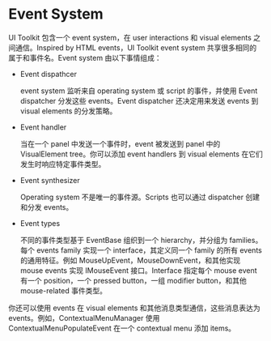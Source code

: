 # Event System

UI Toolkit 包含一个 event system，在 user interactions 和 visual elements 之间通信。Inspired by HTML events，UI Toolkit event system 共享很多相同的属于和事件名。Event system 由以下事情组成：

- Event dispathcer

  event system 监听来自 operating system 或 script 的事件，并使用 Event dispatcher 分发这些 events。Event dispatcher 还决定用来发送 events 到visual elements 的分发策略。

- Event handler

  当在一个 panel 中发送一个事件时，event 被发送到 panel 中的 VisualElement tree。你可以添加 event handlers 到 visual elements 在它们发生时响应特定事件类型。

- Event synthesizer

  Operating system 不是唯一的事件源。Scripts 也可以通过 dispatcher 创建和分发 events。

- Event types

  不同的事件类型基于 EventBase 组织到一个 hierarchy，并分组为 families。每个 events family 实现一个 interface，其定义同一个 family 的所有 events 的通用特征。例如 MouseUpEvent，MouseDownEvent，和其他实现 mouse events 实现 IMouseEvent 接口。Interface 指定每个 mouse event 有一个 position，一个 pressed button，一组 modifier button，和其他 mouse-related 事件类型。

你还可以使用 events 在 visual elements 和其他消息类型通信，这些消息表达为 events。例如，ContextualMenuManager 使用 ContextualMenuPopulateEvent 在一个 contextual menu 添加 items。

